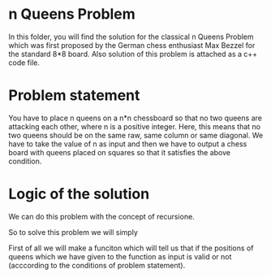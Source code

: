 # n Queens Problem 

In this folder, you will find the solution for the classical n Queens Problem which was first proposed by the German chess enthusiast Max Bezzel for the standard 8*8 board.
Also solution of this problem is attached as a c++ code file.

# Problem statement 

You have to place n queens on a n*n chessboard so that no two queens are attacking each other, where n is a positive integer.
Here, this means that no two queens should be on the same raw, same column or same diagonal.
We have to take the value of n as input and then we have to output a chess board with queens placed on squares so that it satisfies the above condition.

# Logic of the solution

We can do this problem with the concept of recursione.

So to solve this problem we will simply 

First of all we will make a funciton which will tell us that if the positions of queens which we have given to the function as input is valid or not (acccording to the conditions of problem statement).
